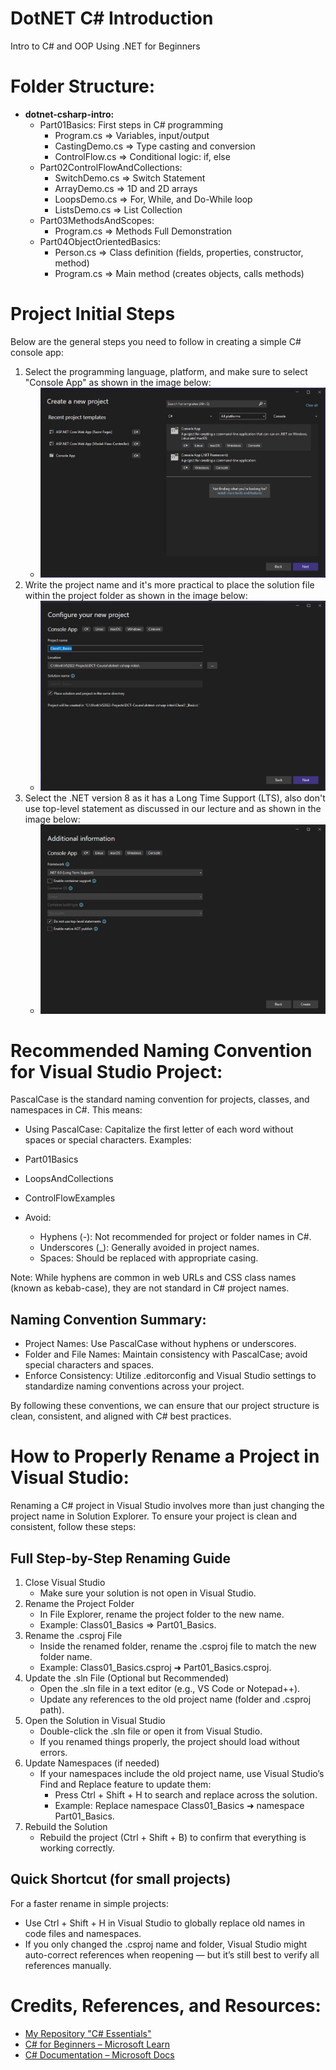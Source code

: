# DotNET C# Introduction
Intro to C# and OOP Using .NET for Beginners

# Folder Structure:
- **dotnet-csharp-intro:**
    - Part01Basics: First steps in C# programming
        - Program.cs => Variables, input/output
        - CastingDemo.cs => Type casting and conversion
        - ControlFlow.cs => Conditional logic: if, else
    - Part02ControlFlowAndCollections: 
        - SwitchDemo.cs => Switch Statement
        - ArrayDemo.cs => 1D and 2D arrays
        - LoopsDemo.cs => For, While, and Do-While loop
        - ListsDemo.cs => List Collection
    - Part03MethodsAndScopes:
        - Program.cs => Methods Full Demonstration
    - Part04ObjectOrientedBasics:
        - Person.cs => Class definition (fields, properties, constructor, method)
        - Program.cs => Main method (creates objects, calls methods)

# Project Initial Steps
Below are the general steps you need to follow in creating a simple C# console app:
1. Select the programming language, platform, and make sure to select 
"Console App" as shown in the image below:
    - ![Project Setup 1](./img-repo/Step1-Project-Initial-Options.jpg)
2. Write the project name and it's more practical to place the solution file within the project folder as shown in the image below:
    - ![Project Setup 2](./img-repo/Step2-Project-Info.jpg)
3. Select the .NET version 8 as it has a Long Time Support (LTS), also don't use top-level statement as discussed in our lecture and as shown in the image below:
    - ![Project Setup 3](./img-repo/Step3-Project-Final-Setting.jpg)

# Recommended Naming Convention for Visual Studio Project:
PascalCase is the standard naming convention for projects, classes, and namespaces in C#. This means:
- Using PascalCase: Capitalize the first letter of each word without spaces or special characters.
Examples:
 - Part01Basics
 - LoopsAndCollections
 - ControlFlowExamples

- Avoid:
    - Hyphens (-): Not recommended for project or folder names in C#.
    - Underscores (_): Generally avoided in project names.
    - Spaces: Should be replaced with appropriate casing.

Note: While hyphens are common in web URLs and CSS class names (known as kebab-case), they are not standard in C# project names.

## Naming Convention Summary:
- Project Names: Use PascalCase without hyphens or underscores.
- Folder and File Names: Maintain consistency with PascalCase; avoid special characters and spaces.
- Enforce Consistency: Utilize .editorconfig and Visual Studio settings to standardize naming conventions across your project.

By following these conventions, we can ensure that our project structure is clean, consistent, and aligned with C# best practices.

# How to Properly Rename a Project in Visual Studio:
Renaming a C# project in Visual Studio involves more than just changing the project name in Solution Explorer. To ensure your project is clean and consistent, follow these steps:
## Full Step-by-Step Renaming Guide
1. Close Visual Studio
    - Make sure your solution is not open in Visual Studio.
2. Rename the Project Folder
    - In File Explorer, rename the project folder to the new name.
    - Example: Class01_Basics => Part01_Basics.
3. Rename the .csproj File
    - Inside the renamed folder, rename the .csproj file to match the new folder name.
    - Example: Class01_Basics.csproj ➜ Part01_Basics.csproj.
4. Update the .sln File (Optional but Recommended)
    - Open the .sln file in a text editor (e.g., VS Code or Notepad++).
    - Update any references to the old project name (folder and .csproj path).
5. Open the Solution in Visual Studio
    - Double-click the .sln file or open it from Visual Studio.
    - If you renamed things properly, the project should load without errors.
6. Update Namespaces (if needed)
    - If your namespaces include the old project name, use Visual Studio’s Find and Replace feature to update them:
        - Press Ctrl + Shift + H to search and replace across the solution.
        - Example: Replace namespace Class01_Basics ➜ namespace Part01_Basics.
7. Rebuild the Solution
    - Rebuild the project (Ctrl + Shift + B) to confirm that everything is working correctly.

## Quick Shortcut (for small projects)
For a faster rename in simple projects:
- Use Ctrl + Shift + H in Visual Studio to globally replace old names in code files and namespaces.
- If you only changed the .csproj name and folder, Visual Studio might auto-correct references when reopening — but it’s still best to verify all references manually.

# Credits, References, and Resources:
- [My Repository "C# Essentials"](https://github.com/anmarjarjees/csharp-essentials)
- [C# for Beginners – Microsoft Learn](https://learn.microsoft.com/en-us/training/paths/get-started-c-sharp-part-1/)
- [C# Documentation – Microsoft Docs](https://learn.microsoft.com/en-us/dotnet/csharp/)